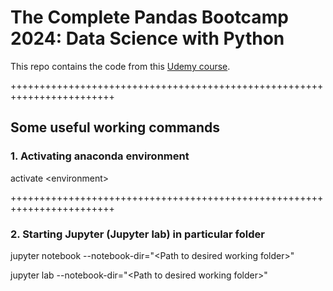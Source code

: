 # The Complete Pandas Bootcamp 2024: Data Science with Python

This repo contains the code from this [Udemy course](https://www.udemy.com/course/the-pandas-bootcamp/).

++++++++++++++++++++++++++++++++++++++++++++++++++++++++++++++++++++++++

## Some useful working commands

### 1. Activating anaconda environment

activate \<environment\>

++++++++++++++++++++++++++++++++++++++++++++++++++++++++++++++++++++++++

### 2. Starting Jupyter (Jupyter lab) in particular folder

jupyter notebook --notebook-dir="\<Path to desired working folder\>"

jupyter lab --notebook-dir="\<Path to desired working folder\>"
